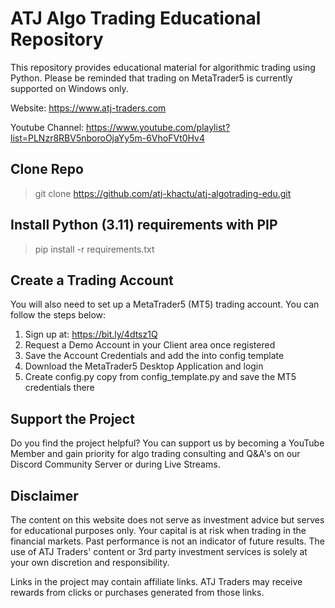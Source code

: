 # ATJ Algo Trading Educational Repository
This repository provides educational material for algorithmic trading using Python.
Please be reminded that trading on MetaTrader5 is currently supported on Windows only. 

Website:
https://www.atj-traders.com

Youtube Channel:
https://www.youtube.com/playlist?list=PLNzr8RBV5nboroOjaYy5m-6VhoFVt0Hv4

## Clone Repo
> git clone https://github.com/atj-khactu/atj-algotrading-edu.git

## Install Python (3.11) requirements with PIP
> pip install -r requirements.txt

## Create a Trading Account
You will also need to set up a MetaTrader5 (MT5) trading account. You can follow the steps below:
1) Sign up at: https://bit.ly/4dtsz1Q
2) Request a Demo Account in your Client area once registered
3) Save the Account Credentials and add the into config template
4) Download the MetaTrader5 Desktop Application and login
5) Create config.py copy from config_template.py and save the MT5 credentials there

## Support the Project
Do you find the project helpful? You can support us by becoming a YouTube Member and gain priority for 
algo trading consulting and Q&A's on our Discord Community Server or during Live Streams.

## Disclaimer
The content on this website does not serve as investment advice but serves for educational purposes only. 
Your capital is at risk when trading in the financial markets. Past performance is not an indicator of future results. 
The use of ATJ Traders' content or 3rd party investment services is solely at your own discretion and responsibility.

Links in the project may contain affiliate links. ATJ Traders may receive rewards from clicks or purchases generated 
from those links.